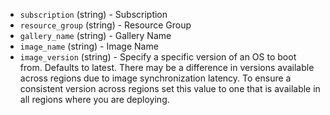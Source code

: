 <!-- Code generated from the comments of the SharedImageGallery struct in builder/azure/arm/config.go; DO NOT EDIT MANUALLY -->

-   `subscription` (string) - Subscription
-   `resource_group` (string) - Resource Group
-   `gallery_name` (string) - Gallery Name
-   `image_name` (string) - Image Name
-   `image_version` (string) - Specify a specific version of an OS to boot from.
    Defaults to latest. There may be a difference in versions available
    across regions due to image synchronization latency. To ensure a consistent
    version across regions set this value to one that is available in all
    regions where you are deploying.
    